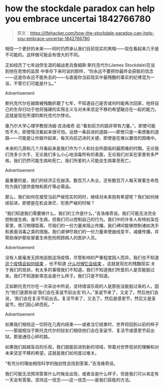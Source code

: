 # how the stockdale paradox can help you embrace uncertai 1842766780

> 原文：<https://lifehacker.com/how-the-stockdale-paradox-can-help-you-embrace-uncertai-1842766780>

相信一个更好的未来——同时仍然承认我们目前现实的黑暗——现在看起来几乎是不可能的。这样做可能会有很大的不同。

正如经历了七年战俘生涯的越战老兵詹姆斯·斯托克代尔(James Stockdale)在谈到他在悲惨的监禁 中幸存下来时说的那样，“你永远不要把你最终会获胜的信念——这是你永远不能失去的——与直面你当前现实中最残酷的事实的纪律混为一谈，不管它们可能是什么。”

<label class="bxm4mm-13 juykRM">Advertisement</label>

斯托克代尔在越南被残酷折磨了七年，不知道自己是否或何时能再次回家，他将自己的生存归功于他将强硬的实用主义与对未来坚定不移的希望融合在一起的能力。这就是现在所谓的斯托克代尔悖论。

康乃尔大学心理学教授汤姆·吉洛维奇 说:“看到前方的路非常有力量。”。即使可能性不大，即使情况看起来很可怕，设想一条前进的道路——即使只是一条想象的道路——可能是让你振作起来，每天向前迈进的关键，即使是在难以置信的困难中。

未来的几周和几个月看起来是我们作为个人和社会所面临的最困难的时期。无论我们洗多少次手，无论我们多么小心地消毒所有的表面，无论我们对呆在家里有多严格，我们仍然可能生病和死亡。我们所爱的人可能会生病甚至死亡。

<label class="bxm4mm-13 juykRM">Advertisement</label>

最重要的是，我们的经济正在崩溃。数百万人失业，还有数百万人每天冒着生命危险为我们提供食物和医疗等必需品。

那么，我们如何在接受当前严峻现实的同时，继续对未来抱有希望呢？我们如何继续前进，即使是在机会渺茫、形势严峻的时候？

“我们知道我们需要做什么，我们的工作是什么，”吉洛维奇说。我们可能无法完全控制谁生病，谁不生病，但我们可以控制自己的行为。我们中的许多人有特权呆在家里，练习物理距离，尽我们的一份力量来阻止传播。我们*确实*能够控制诸如洗手和表面消毒之类的措施。我们*能够*尽我们的一份力量来使曲线变平，减缓传播，并帮助保护那些冒着生命危险照顾病人的医护人员。

<label class="bxm4mm-13 juykRM">Advertisement</label>

没有人能毫发无损地逃脱这场疫情，尽管影响的严重程度因人而异。我们也不知道 [这个疫情会如何结束](https://www.theatlantic.com/health/archive/2020/03/how-will-coronavirus-end/608719/) ，也不知道 [*什么时候*它会结束](https://lifehacker.com/this-isnt-going-to-end-soon-1842585548) 。这就是现在的残酷现实:关于我们的现状，有太多的事情我们不知道。我们不知道我们所爱的人是否能挺过来。我们不知道新常态会是什么样子。我们只是不知道。

正如斯托克代尔在一次采访中所说，坚持错误乐观的人是那些没能挺过来的人，因为“他们是那些说‘我们会在圣诞节前出去’的人。”圣诞节来了，又走了。然后他们会说，‘我们会在复活节前出去。复活节来了，又去了。然后是感恩节，然后又是圣诞节。他们因心碎而死。"

<label class="bxm4mm-13 juykRM">Advertisement</label>

如果我们相信这一切将在几周内结束——或者当它结束时，世界将回到以前的样子——那就相当于斯托克代尔的狱友们相信他们会在圣诞节、复活节或感恩节前出狱。那是通往心碎的路。

如果我们超越盲目的乐观，我们就能前进到新的领域，带着对世界现状的理解和对未来坚定不移的希望。这就是我们如何度过难关。

“有充分的理由相信科学的独创性会找到答案，”吉洛维奇说。

我们可能无法预测答案什么时候会出现，或者会是什么样子，但是我们可以肯定有一天会有答案。坚持这一信念——这一信念——是我们获胜的方法。